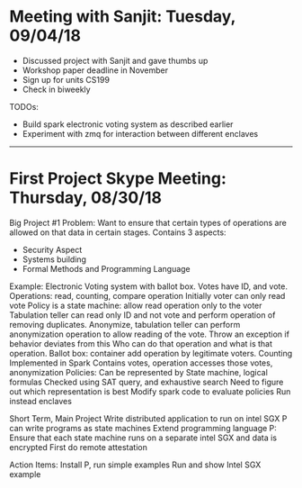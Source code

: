 # Meeting with Sanjit: Tuesday, 09/04/18

- Discussed project with Sanjit and gave thumbs up
- Workshop paper deadline in November
- Sign up for units CS199
- Check in biweekly

TODOs:
- Build spark electronic voting system as described earlier
- Experiment with zmq for interaction between different enclaves

------------------------------------------------

# First Project Skype Meeting: Thursday, 08/30/18

Big Project #1
Problem:
Want to ensure that certain types of operations are allowed on that data in certain stages. 
Contains 3 aspects:
- Security Aspect
- Systems building
- Formal Methods and Programming Language

Example: Electronic Voting system with ballot box. Votes have ID, and vote.
Operations: read, counting, compare operation 
Initially voter can only read vote
Policy is a state machine: allow read operation only to the voter
Tabulation teller can read only ID and not vote and perform operation of removing duplicates.
Anonymize, tabulation teller can perform anonymization operation to allow reading of the vote.
Throw an exception if behavior deviates from this
Who can do that operation and what is that operation.
Ballot box: container add operation by legitimate voters. Counting
Implemented in Spark
Contains votes, operation accesses those votes, anonymization 
Policies:
Can be represented by State machine, logical formulas
Checked using SAT query, and exhaustive search
Need to figure out which representation is best
Modify spark code to evaluate policies
Run instead enclaves

Short Term, Main Project
Write distributed application to run on intel SGX
P can write programs as state machines
Extend programming language P:
Ensure that each state machine runs on a separate intel SGX and data is encrypted
First do remote attestation

Action Items:
Install P, run simple examples
Run and show Intel SGX example

